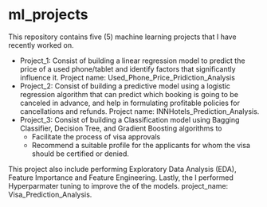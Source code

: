 # ml_projects
This repository contains five (5) machine learning projects that I have recently worked on. <br>
- Project_1: Consist of building a linear regression model to predict the price of a used phone/tablet and identify factors that significantly influence it. Project name: Used_Phone_Price_Pridiction_Analysis
- Project_2: Consist of building a predictive model using a logistic regression algorithm that can predict which booking is going to be canceled in advance, and help in formulating profitable policies for cancellations and refunds. Project name: INNHotels_Prediction_Analysis. 
- Project_3: Consist of building a Classification model using Bagging Classifier, Decision Tree, and Gradient Boosting algorithms to 
  - Facilitate the process of visa approvals 
  - Recommend a suitable profile for the applicants for whom the visa should be certified or denied. <br> 
  
This project also include performing Exploratory Data Analysis (EDA), Feature Importance and Feature Engineering. Lastly, the I performed Hyperparmater tuning to improve the of the models. 
project_name: Visa_Prediction_Analysis. 
